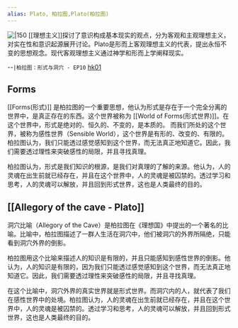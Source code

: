 ```yaml
---
alias: Plato, 柏拉图,Plato(柏拉图)
---
```


![|150](https://upload.wikimedia.org/wikipedia/commons/thumb/9/98/Sanzio_01_Plato_Aristotle.jpg/340px-Sanzio_01_Plato_Aristotle.jpg)
[[理想主义]]探讨了意识构成基本现实的观点，分为客观和主观理想主义，对实在性和意识起源展开讨论。Plato是形而上客观理想主义的代表，提出永恒不变的思想观念。现代客观理想主义通过神学和形而上学阐释现实。


--`|柏拉图：形式与洞穴 - EP10` [hk01](https://www.hk01.com/%E5%93%B2%E5%AD%B8/41895/%E6%9F%8F%E6%8B%89%E5%9C%96-%E7%90%86%E5%9E%8B%E8%88%87%E6%B4%9E%E7%A9%B4-ep10)
## Forms
[[Forms(形式)]] 是柏拉图的一个重要思想，他认为形式是存在于一个完全分离的世界中，是真正存在的东西。这个世界被称为 [[World of Forms(形式世界)]]。在这个世界中，形式是绝对的、恒久的、不变的，是本质的。
而我们所处的这个世界，被称为感性世界（Sensible World），这个世界是有形的、改变的、有限的。柏拉图认为，我们只能透过感觉感知到这个世界，而无法真正地知道它。因此，我们需要透过理性来突破感性的局限，并且寻找真理。

柏拉图认为，形式是我们知识的根源，是我们对真理的了解的来源。他认为，人的灵魂在出生前就已经存在，并且在这个世界中，人的灵魂是被囚禁的。透过学习和思考，人的灵魂可以解放，并且回到形式世界，这也是人类最终的目的。

## [[Allegory of the cave - Plato]]
洞穴比喻（Allegory of the Cave）是柏拉图在《理想国》中提出的一个著名的比喻。比喻中，柏拉图描述了一群人生活在洞穴中，他们被洞穴的外界所隔绝，只能看到洞穴外界的倒影。

柏拉图用这个比喻来描述人的知识是有限的，并且只能感知到感性世界的倒影。他认为，人的知识是有限的，因为我们只能透过感觉感知到这个世界，而无法真正地知道它。因此，我们需要透过理性来突破感性的局限，并且寻找真理。

在这个比喻中，洞穴外界的真实世界就是形式世界。而洞穴内的人，就代表了我们在感性世界中的处境。柏拉图认为，人的灵魂在出生前就已经存在，并且在这个世界中，人的灵魂是被囚禁的。透过学习和思考，人的灵魂可以解放，并且回到形式世界，这也是人类最终的目的。